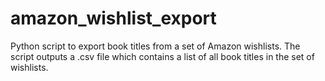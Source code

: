 # amazon_wishlist_export
Python script to export book titles from a set of Amazon  wishlists. 
The script outputs a .csv file which contains a list of all book titles in the set of wishlists.
